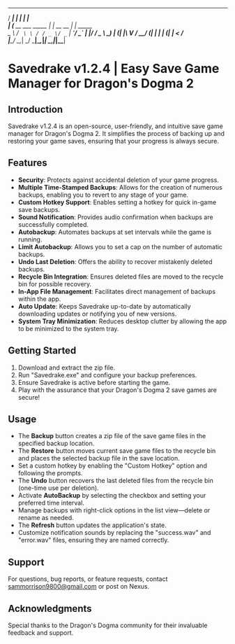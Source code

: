    _____                     _           _           
  / ____|                   | |         | |         
 | (___   __ ___   _____  __| |_ __ __ _| | _____  
  \___ \ / _` \ \ / / _ \/ _` | '__/ _` | |/ / _ \ 
  ____) | (_| |\ V /  __/ (_| | | | (_| |   <  __/  
 |_____/ \__,_| \_/ \___|\__,_|_|  \__,_|_|\_\___| 
                                                                   
                                                                   
# Savedrake v1.2.4 | Easy Save Game Manager for Dragon's Dogma 2

## Introduction

Savedrake v1.2.4 is an open-source, user-friendly, and intuitive save game manager for Dragon's Dogma 2. It simplifies the process of backing up and restoring your game saves, ensuring that your progress is always secure.

## Features

- **Security**: Protects against accidental deletion of your game progress.
- **Multiple Time-Stamped Backups**: Allows for the creation of numerous backups, enabling you to revert to any stage of your game.
- **Custom Hotkey Support**: Enables setting a hotkey for quick in-game save backups.
- **Sound Notification**: Provides audio confirmation when backups are successfully completed.
- **Autobackup**: Automates backups at set intervals while the game is running.
- **Limit Autobackup**: Allows you to set a cap on the number of automatic backups.
- **Undo Last Deletion**: Offers the ability to recover mistakenly deleted backups.
- **Recycle Bin Integration**: Ensures deleted files are moved to the recycle bin for possible recovery.
- **In-App File Management**: Facilitates direct management of backups within the app.
- **Auto Update**: Keeps Savedrake up-to-date by automatically downloading updates or notifying you of new versions.
- **System Tray Minimization**: Reduces desktop clutter by allowing the app to be minimized to the system tray.

## Getting Started

1. Download and extract the zip file.
2. Run "Savedrake.exe" and configure your backup preferences.
3. Ensure Savedrake is active before starting the game.
4. Play with the assurance that your Dragon's Dogma 2 save games are secure!

## Usage

- The **Backup** button creates a zip file of the save game files in the specified backup location.
- The **Restore** button moves current save game files to the recycle bin and places the selected backup file in the save location.
- Set a custom hotkey by enabling the "Custom Hotkey" option and following the prompts.
- The **Undo** button recovers the last deleted files from the recycle bin (one-time use per deletion).
- Activate **AutoBackup** by selecting the checkbox and setting your preferred time interval.
- Manage backups with right-click options in the list view—delete or rename as needed.
- The **Refresh** button updates the application's state.
- Customize notification sounds by replacing the "success.wav" and "error.wav" files, ensuring they are named correctly.

## Support

For questions, bug reports, or feature requests, contact sammorrison9800@gmail.com or post on Nexus.

## Acknowledgments

Special thanks to the Dragon's Dogma community for their invaluable feedback and support.
